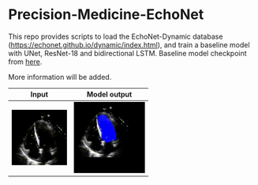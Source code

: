 # Precision-Medicine-EchoNet


This repo provides scripts to load the EchoNet-Dynamic database (https://echonet.github.io/dynamic/index.html), and train a baseline model with UNet, ResNet-18 and bidirectional LSTM. Baseline model checkpoint from [here](https://drive.google.com/file/d/1wvTwb3RYrIqviocweQOxsRQN5bgsIiN2/view?usp=sharing).

More information will be added.

Input             |  Model output
:-------------------------:|:-------------------------:
![](pics/0X347C08CBDD9C7630.gif)  |  ![](pics/output-0X347C08CBDD9C7630.gif)
